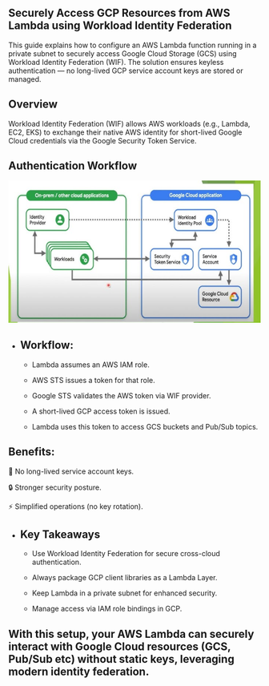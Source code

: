 ## Securely Access GCP Resources from AWS Lambda using Workload Identity Federation

This guide explains how to configure an AWS Lambda function running in a private subnet to securely access Google Cloud Storage (GCS) using Workload Identity Federation (WIF).
The solution ensures keyless authentication — no long-lived GCP service account keys are stored or managed.

## Overview

Workload Identity Federation (WIF) allows AWS workloads (e.g., Lambda, EC2, EKS) to exchange their native AWS identity for short-lived Google Cloud credentials via the Google Security Token Service.

## Authentication Workflow

![Authentication Workflow](architecture-diagram/wif.jpg)


* ## Workflow:

    * Lambda assumes an AWS IAM role.

    * AWS STS issues a token for that role.

    * Google STS validates the AWS token via WIF provider.

    * A short-lived GCP access token is issued.

    * Lambda uses this token to access GCS buckets and Pub/Sub topics.

## Benefits:

🔑 No long-lived service account keys.

🔒 Stronger security posture.

⚡ Simplified operations (no key rotation).


* ## Key Takeaways

    * Use Workload Identity Federation for secure cross-cloud authentication.

    * Always package GCP client libraries as a Lambda Layer.

    * Keep Lambda in a private subnet for enhanced security.

    * Manage access via IAM role bindings in GCP.

## With this setup, your AWS Lambda can securely interact with Google Cloud resources (GCS, Pub/Sub etc) without static keys, leveraging modern identity federation.
